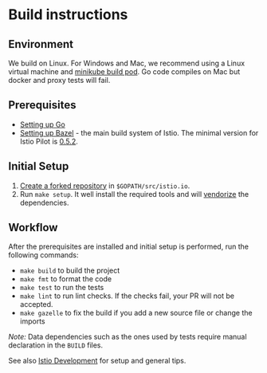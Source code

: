 # Build instructions



## Environment
We build on Linux. For Windows and Mac, we recommend using a Linux virtual machine and [minikube build pod](minikube.md). Go code compiles on Mac but docker and proxy tests will fail.

## Prerequisites

* [Setting up Go](https://github.com/istio/istio/blob/master/devel/README.md#setting-up-go)
* [Setting up Bazel](https://github.com/istio/istio/blob/master/devel/README.md#setting-up-bazel) - the main build system of Istio. The minimal version for Istio Pilot is [0.5.2](https://github.com/bazelbuild/bazel/releases/tag/0.5.2).

## Initial Setup

1. [Create a forked repository](https://github.com/istio/istio/blob/master/devel/README.md#fork-the-main-repository) in `$GOPATH/src/istio.io`.
2. Run `make setup`. It well install the required tools and will [vendorize](https://golang.org/cmd/go/#hdr-Vendor_Directories) the dependencies.

## Workflow

After the prerequisites are installed and initial setup is performed, run the following commands:

* `make build` to build the project
* `make fmt` to format the code
* `make test` to run the tests
* `make lint` to run lint checks. If the checks fail, your PR will not be accepted.
* `make gazelle` to fix the build if you add a new source file or change the imports

_Note:_ Data dependencies such as the ones used by tests require manual declaration in
the `BUILD` files.

See also [Istio Development](https://github.com/istio/istio/blob/master/devel/README.md) for setup and general tips.
